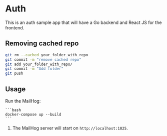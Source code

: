 # Auth
This is an auth sample app that will have a Go backend and React JS for the frontend.

## Removing cached repo

```bash
git rm --cached your_folder_with_repo
git commit -m "remove cached repo"
git add your_folder_with_repo/
git commit -m "Add folder"
git push
```

## Usage
Run the MailHog:

    ```bash
    docker-compose up --build
    ```

1. The MailHog server will start on `http://localhost:1025`.